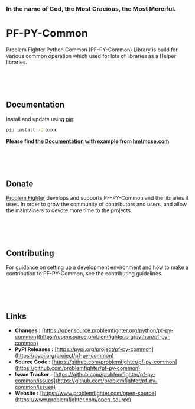 ### In the name of God, the Most Gracious, the Most Merciful.

# PF-PY-Common

Problem Fighter Python Common (PF-PY-Common) Library is build for various common operation which used for lots of libraries
as a Helper libraries.


<br/><br/><br/>
## Documentation
Install and update using [pip](https://pip.pypa.io/en/stable/getting-started/):
```bash
pip install -U xxxx
```

**Please find [the Documentation]() with example from [hmtmcse.com]()**


<br/><br/><br/>
## Donate
[Problem Fighter](https://www.problemfighter.com/) develops and supports PF-PY-Common and the libraries it uses. In order to grow
the community of contributors and users, and allow the maintainers to devote more time to the projects.


<br/><br/><br/>
## Contributing
For guidance on setting up a development environment and how to make a contribution to PF-PY-Common, see the contributing guidelines.


<br/><br/><br/>
## Links
* **Changes :** [https://opensource.problemfighter.org/python/pf-py-common](https://opensource.problemfighter.org/python/pf-py-common)
* **PyPI Releases :** [https://pypi.org/project/pf-py-common](https://pypi.org/project/pf-py-common)
* **Source Code :** [https://github.com/problemfighter/pf-py-common](https://github.com/problemfighter/pf-py-common)
* **Issue Tracker :** [https://github.com/problemfighter/pf-py-common/issues](https://github.com/problemfighter/pf-py-common/issues)
* **Website :** [https://www.problemfighter.com/open-source](https://www.problemfighter.com/open-source)

